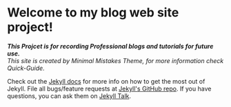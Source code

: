 
# Welcome to my blog web site project!

**_This Projcet is for recording Professional blogs and tutorials for future use._**  
_This site is created by Minimal Mistakes Theme, for more information check Quick-Guide._



Check out the [Jekyll docs][jekyll-docs] for more info on how to get the most out of Jekyll. File all bugs/feature requests at [Jekyll's GitHub repo][jekyll-gh]. If you have questions, you can ask them on [Jekyll Talk][jekyll-talk].

[jekyll-docs]: https://jekyllrb.com/docs/home
[jekyll-gh]:   https://github.com/jekyll/jekyll
[jekyll-talk]: https://talk.jekyllrb.com/ 

